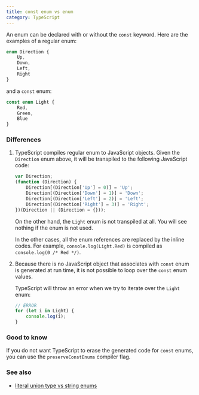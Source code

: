```yaml
---
title: const enum vs enum
category: TypeScript
---
```


An enum can be declared with or without the `const` keyword. Here are the examples of a regular enum:

```js
enum Direction {
    Up,
    Down,
    Left,
    Right
}
```

and a `const` enum:

```js
const enum Light {
    Red,
    Green,
    Blue
}
```

### Differences

1. TypeScript compiles regular enum to JavaScript objects. Given the `Direction` enum above, it will be transpiled to the following JavaScript code:

    ```js
    var Direction;
    (function (Direction) {
        Direction[(Direction['Up'] = 0)] = 'Up';
        Direction[(Direction['Down'] = 1)] = 'Down';
        Direction[(Direction['Left'] = 2)] = 'Left';
        Direction[(Direction['Right'] = 3)] = 'Right';
    })(Direction || (Direction = {}));
    ```

    On the other hand, the `Light` enum is not transpiled at all. You will see nothing if the enum is not used.

    In the other cases, all the enum references are replaced by the inline codes. For example, `console.log(Light.Red)` is compiled as `console.log(0 /* Red */)`.

2. Because there is no JavaScript object that associates with `const` enum is generated at run time, it is not possible to loop over the `const` enum values.

    TypeScript will throw an error when we try to iterate over the `Light` enum:

    ```js
    // ERROR
    for (let i in Light) {
        console.log(i);
    }
    ```

### Good to know

If you do not want TypeScript to erase the generated code for `const` enums, you can use the `preserveConstEnums` compiler flag.

### See also

-   [literal union type vs string enums](/literal-union-type-vs-string-enums)

